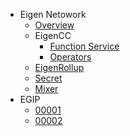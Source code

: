 - Eigen Netowork
  - [Overview](README.md)
  - EigenCC
    - [Function Service](https://raw.githubusercontent.com/ieigen/ieigen/main/cc/README.md ':include')
    - [Operators](operators.md)
  - [EigenRollup](main/l2/README.md)
  - [Secret](https://raw.githubusercontent.com/ieigen/secret/main/README.md)
  - [Mixer](https://raw.githubusercontent.com/ieigen/ieigen/main/l2/box/mixer/README.md)
- EGIP
  - [00001](egip/00001.md)
  - [00002](egip/00002.md)
